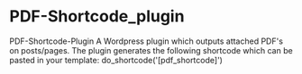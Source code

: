 # PDF-Shortcode_plugin

PDF-Shortcode-Plugin
A Wordpress plugin which outputs attached PDF's on posts/pages.
The plugin generates the following shortcode which can be pasted in your template: do_shortcode('[pdf_shortcode]')

